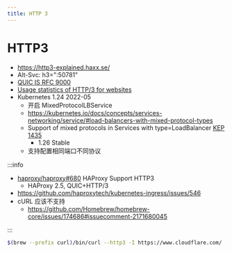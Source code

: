 ```yaml
---
title: HTTP 3
---
```


# HTTP3

- https://http3-explained.haxx.se/
- Alt-Svc: h3=":50781"
- [QUIC IS RFC 9000](https://daniel.haxx.se/blog/2021/05/27/quic-is-rfc-9000/)
- [Usage statistics of HTTP/3 for websites](https://w3techs.com/technologies/details/ce-http3)
- Kubernetes 1.24 2022-05
  - 开启 MixedProtocolLBService
  - https://kubernetes.io/docs/concepts/services-networking/service/#load-balancers-with-mixed-protocol-types
  - Support of mixed protocols in Services with type=LoadBalancer [KEP 1435](https://github.com/kubernetes/enhancements/issues/1435)
    - 1.26 Stable
  - 支持配置相同端口不同协议


:::info

- [haproxy/haproxy#680](https://github.com/haproxy/haproxy/issues/680) HAProxy Support HTTP3
  - HAProxy 2.5, QUIC+HTTP/3
- https://github.com/haproxytech/kubernetes-ingress/issues/546
- cURL 应该不支持
  - https://github.com/Homebrew/homebrew-core/issues/174686#issuecomment-2171680045

:::

```bash
$(brew --prefix curl)/bin/curl --http3 -I https://www.cloudflare.com/
```
